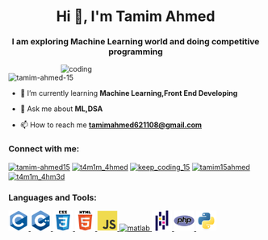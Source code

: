 <h1 align="center">Hi 👋, I'm Tamim Ahmed</h1>
<h3 align="center">I am exploring Machine Learning world and doing competitive programming</h3>
<img align="right" alt="coding" width="400" src="https://encrypted-tbn0.gstatic.com/images?q=tbn:ANd9GcRM7hjDRcPkoJ_THV3j0uMP73B3nzUk20bXjQ&s">
<p align="left"> <img src="https://komarev.com/ghpvc/?username=tamim-ahmed-15&label=Profile%20views&color=0e75b6&style=flat" alt="tamim-ahmed-15" /> </p>

- 🌱 I’m currently learning **Machine Learning,Front End Developing**

- 💬 Ask me about **ML,DSA**

- 📫 How to reach me **tamimahmed621108@gmail.com**

<h3 align="left">Connect with me:</h3>
<p align="left">
<a href="https://linkedin.com/in/tamim-ahmed15" target="blank"><img align="center" src="https://raw.githubusercontent.com/rahuldkjain/github-profile-readme-generator/master/src/images/icons/Social/linked-in-alt.svg" alt="tamim-ahmed15" height="30" width="40" /></a>
<a href="https://www.codechef.com/users/t4m1m_4hmed" target="blank"><img align="center" src="https://cdn.jsdelivr.net/npm/simple-icons@3.1.0/icons/codechef.svg" alt="t4m1m_4hmed" height="30" width="40" /></a>
<a href="https://www.hackerrank.com/keep_coding_15" target="blank"><img align="center" src="https://raw.githubusercontent.com/rahuldkjain/github-profile-readme-generator/master/src/images/icons/Social/hackerrank.svg" alt="keep_coding_15" height="30" width="40" /></a>
<a href="https://codeforces.com/profile/tamim15ahmed" target="blank"><img align="center" src="https://raw.githubusercontent.com/rahuldkjain/github-profile-readme-generator/master/src/images/icons/Social/codeforces.svg" alt="tamim15ahmed" height="30" width="40" /></a>
<a href="https://www.leetcode.com/t4m1m_4hm3d" target="blank"><img align="center" src="https://raw.githubusercontent.com/rahuldkjain/github-profile-readme-generator/master/src/images/icons/Social/leet-code.svg" alt="t4m1m_4hm3d" height="30" width="40" /></a>
</p>

<h3 align="left">Languages and Tools:</h3>
<p align="left"> <a href="https://www.cprogramming.com/" target="_blank" rel="noreferrer"> <img src="https://raw.githubusercontent.com/devicons/devicon/master/icons/c/c-original.svg" alt="c" width="40" height="40"/> </a> <a href="https://www.w3schools.com/cpp/" target="_blank" rel="noreferrer"> <img src="https://raw.githubusercontent.com/devicons/devicon/master/icons/cplusplus/cplusplus-original.svg" alt="cplusplus" width="40" height="40"/> </a> <a href="https://www.w3schools.com/css/" target="_blank" rel="noreferrer"> <img src="https://raw.githubusercontent.com/devicons/devicon/master/icons/css3/css3-original-wordmark.svg" alt="css3" width="40" height="40"/> </a> <a href="https://www.w3.org/html/" target="_blank" rel="noreferrer"> <img src="https://raw.githubusercontent.com/devicons/devicon/master/icons/html5/html5-original-wordmark.svg" alt="html5" width="40" height="40"/> </a> <a href="https://developer.mozilla.org/en-US/docs/Web/JavaScript" target="_blank" rel="noreferrer"> <img src="https://raw.githubusercontent.com/devicons/devicon/master/icons/javascript/javascript-original.svg" alt="javascript" width="40" height="40"/> </a> <a href="https://www.mathworks.com/" target="_blank" rel="noreferrer"> <img src="https://upload.wikimedia.org/wikipedia/commons/2/21/Matlab_Logo.png" alt="matlab" width="40" height="40"/> </a> <a href="https://pandas.pydata.org/" target="_blank" rel="noreferrer"> <img src="https://raw.githubusercontent.com/devicons/devicon/2ae2a900d2f041da66e950e4d48052658d850630/icons/pandas/pandas-original.svg" alt="pandas" width="40" height="40"/> </a> <a href="https://www.php.net" target="_blank" rel="noreferrer"> <img src="https://raw.githubusercontent.com/devicons/devicon/master/icons/php/php-original.svg" alt="php" width="40" height="40"/> </a> <a href="https://www.python.org" target="_blank" rel="noreferrer"> <img src="https://raw.githubusercontent.com/devicons/devicon/master/icons/python/python-original.svg" alt="python" width="40" height="40"/> </a> </p>

